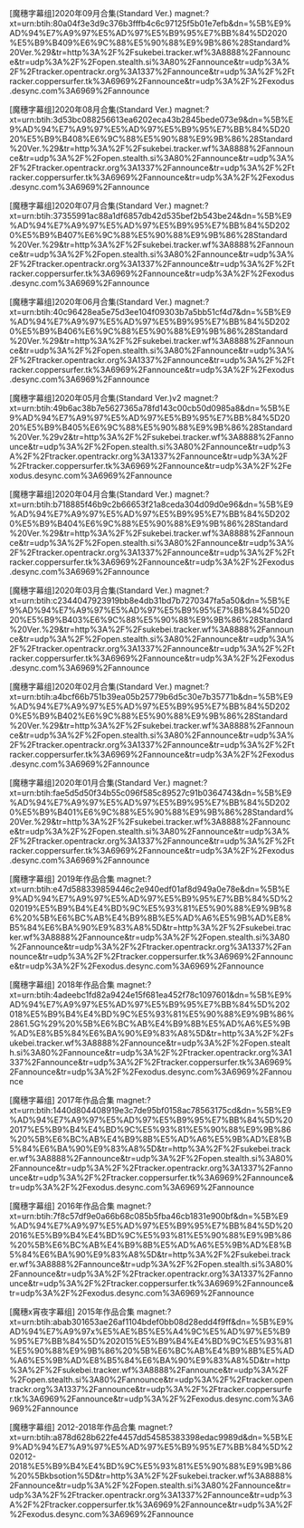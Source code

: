 [魔穗字幕组]2020年09月合集(Standard Ver.)
magnet:?xt=urn:btih:80a04f3e3d9c376b3fffb4c6c97125f5b01e7efb&dn=%5B%E9%AD%94%E7%A9%97%E5%AD%97%E5%B9%95%E7%BB%84%5D2020%E5%B9%B409%E6%9C%88%E5%90%88%E9%9B%86%28Standard%20Ver.%29&tr=http%3A%2F%2Fsukebei.tracker.wf%3A8888%2Fannounce&tr=udp%3A%2F%2Fopen.stealth.si%3A80%2Fannounce&tr=udp%3A%2F%2Ftracker.opentrackr.org%3A1337%2Fannounce&tr=udp%3A%2F%2Ftracker.coppersurfer.tk%3A6969%2Fannounce&tr=udp%3A%2F%2Fexodus.desync.com%3A6969%2Fannounce

[魔穗字幕组]2020年08月合集(Standard Ver.)
magnet:?xt=urn:btih:3d53bc088256613ea6202eca43b2845bede073e9&dn=%5B%E9%AD%94%E7%A9%97%E5%AD%97%E5%B9%95%E7%BB%84%5D2020%E5%B9%B408%E6%9C%88%E5%90%88%E9%9B%86%28Standard%20Ver.%29&tr=http%3A%2F%2Fsukebei.tracker.wf%3A8888%2Fannounce&tr=udp%3A%2F%2Fopen.stealth.si%3A80%2Fannounce&tr=udp%3A%2F%2Ftracker.opentrackr.org%3A1337%2Fannounce&tr=udp%3A%2F%2Ftracker.coppersurfer.tk%3A6969%2Fannounce&tr=udp%3A%2F%2Fexodus.desync.com%3A6969%2Fannounce

[魔穗字幕组]2020年07月合集(Standard Ver.)
magnet:?xt=urn:btih:37355991ac88a1df6857db42d535bef2b543be24&dn=%5B%E9%AD%94%E7%A9%97%E5%AD%97%E5%B9%95%E7%BB%84%5D2020%E5%B9%B407%E6%9C%88%E5%90%88%E9%9B%86%28Standard%20Ver.%29&tr=http%3A%2F%2Fsukebei.tracker.wf%3A8888%2Fannounce&tr=udp%3A%2F%2Fopen.stealth.si%3A80%2Fannounce&tr=udp%3A%2F%2Ftracker.opentrackr.org%3A1337%2Fannounce&tr=udp%3A%2F%2Ftracker.coppersurfer.tk%3A6969%2Fannounce&tr=udp%3A%2F%2Fexodus.desync.com%3A6969%2Fannounce

[魔穗字幕组]2020年06月合集(Standard Ver.)
magnet:?xt=urn:btih:40c96428ea5e75d3ee104f09303b7a5bb51cf4d7&dn=%5B%E9%AD%94%E7%A9%97%E5%AD%97%E5%B9%95%E7%BB%84%5D2020%E5%B9%B406%E6%9C%88%E5%90%88%E9%9B%86%28Standard%20Ver.%29&tr=http%3A%2F%2Fsukebei.tracker.wf%3A8888%2Fannounce&tr=udp%3A%2F%2Fopen.stealth.si%3A80%2Fannounce&tr=udp%3A%2F%2Ftracker.opentrackr.org%3A1337%2Fannounce&tr=udp%3A%2F%2Ftracker.coppersurfer.tk%3A6969%2Fannounce&tr=udp%3A%2F%2Fexodus.desync.com%3A6969%2Fannounce

[魔穗字幕组]2020年05月合集(Standard Ver.)v2
magnet:?xt=urn:btih:49b6ac38b7e5627365a78fd143c00cb50d0985a8&dn=%5B%E9%AD%94%E7%A9%97%E5%AD%97%E5%B9%95%E7%BB%84%5D2020%E5%B9%B405%E6%9C%88%E5%90%88%E9%9B%86%28Standard%20Ver.%29v2&tr=http%3A%2F%2Fsukebei.tracker.wf%3A8888%2Fannounce&tr=udp%3A%2F%2Fopen.stealth.si%3A80%2Fannounce&tr=udp%3A%2F%2Ftracker.opentrackr.org%3A1337%2Fannounce&tr=udp%3A%2F%2Ftracker.coppersurfer.tk%3A6969%2Fannounce&tr=udp%3A%2F%2Fexodus.desync.com%3A6969%2Fannounce

[魔穗字幕组]2020年04月合集(Standard Ver.)
magnet:?xt=urn:btih:b718885f46b9c2b66653f21a8ceda304d09d0e96&dn=%5B%E9%AD%94%E7%A9%97%E5%AD%97%E5%B9%95%E7%BB%84%5D2020%E5%B9%B404%E6%9C%88%E5%90%88%E9%9B%86%28Standard%20Ver.%29&tr=http%3A%2F%2Fsukebei.tracker.wf%3A8888%2Fannounce&tr=udp%3A%2F%2Fopen.stealth.si%3A80%2Fannounce&tr=udp%3A%2F%2Ftracker.opentrackr.org%3A1337%2Fannounce&tr=udp%3A%2F%2Ftracker.coppersurfer.tk%3A6969%2Fannounce&tr=udp%3A%2F%2Fexodus.desync.com%3A6969%2Fannounce

[魔穗字幕组]2020年03月合集(Standard Ver.)
magnet:?xt=urn:btih:c2344047923919bb8e4db31bd7b7270347fa5a50&dn=%5B%E9%AD%94%E7%A9%97%E5%AD%97%E5%B9%95%E7%BB%84%5D2020%E5%B9%B403%E6%9C%88%E5%90%88%E9%9B%86%28Standard%20Ver.%29&tr=http%3A%2F%2Fsukebei.tracker.wf%3A8888%2Fannounce&tr=udp%3A%2F%2Fopen.stealth.si%3A80%2Fannounce&tr=udp%3A%2F%2Ftracker.opentrackr.org%3A1337%2Fannounce&tr=udp%3A%2F%2Ftracker.coppersurfer.tk%3A6969%2Fannounce&tr=udp%3A%2F%2Fexodus.desync.com%3A6969%2Fannounce

[魔穗字幕组]2020年02月合集(Standard Ver.)
magnet:?xt=urn:btih:a4bcf66b751b39ea05b25779b6d5c30e7b35771b&dn=%5B%E9%AD%94%E7%A9%97%E5%AD%97%E5%B9%95%E7%BB%84%5D2020%E5%B9%B402%E6%9C%88%E5%90%88%E9%9B%86%28Standard%20Ver.%29&tr=http%3A%2F%2Fsukebei.tracker.wf%3A8888%2Fannounce&tr=udp%3A%2F%2Fopen.stealth.si%3A80%2Fannounce&tr=udp%3A%2F%2Ftracker.opentrackr.org%3A1337%2Fannounce&tr=udp%3A%2F%2Ftracker.coppersurfer.tk%3A6969%2Fannounce&tr=udp%3A%2F%2Fexodus.desync.com%3A6969%2Fannounce

[魔穗字幕组]2020年01月合集(Standard Ver.)
magnet:?xt=urn:btih:fae5d5d50f34b55c096f585c89527c91b0364743&dn=%5B%E9%AD%94%E7%A9%97%E5%AD%97%E5%B9%95%E7%BB%84%5D2020%E5%B9%B401%E6%9C%88%E5%90%88%E9%9B%86%28Standard%20Ver.%29&tr=http%3A%2F%2Fsukebei.tracker.wf%3A8888%2Fannounce&tr=udp%3A%2F%2Fopen.stealth.si%3A80%2Fannounce&tr=udp%3A%2F%2Ftracker.opentrackr.org%3A1337%2Fannounce&tr=udp%3A%2F%2Ftracker.coppersurfer.tk%3A6969%2Fannounce&tr=udp%3A%2F%2Fexodus.desync.com%3A6969%2Fannounce

[魔穗字幕组] 2019年作品合集
magnet:?xt=urn:btih:e47d588339859446c2e940edf01af8d949a0e78e&dn=%5B%E9%AD%94%E7%A9%97%E5%AD%97%E5%B9%95%E7%BB%84%5D%202019%E5%B9%B4%E4%BD%9C%E5%93%81%E5%90%88%E9%9B%86%20%5B%E6%BC%AB%E4%B9%8B%E5%AD%A6%E5%9B%AD%E8%B5%84%E6%BA%90%E9%83%A8%5D&tr=http%3A%2F%2Fsukebei.tracker.wf%3A8888%2Fannounce&tr=udp%3A%2F%2Fopen.stealth.si%3A80%2Fannounce&tr=udp%3A%2F%2Ftracker.opentrackr.org%3A1337%2Fannounce&tr=udp%3A%2F%2Ftracker.coppersurfer.tk%3A6969%2Fannounce&tr=udp%3A%2F%2Fexodus.desync.com%3A6969%2Fannounce

[魔穗字幕组] 2018年作品合集
magnet:?xt=urn:btih:4adeebc1fd82a9424e15f681ea452f78c1097601&dn=%5B%E9%AD%94%E7%A9%97%E5%AD%97%E5%B9%95%E7%BB%84%5D%202018%E5%B9%B4%E4%BD%9C%E5%93%81%E5%90%88%E9%9B%86%2861.5G%29%20%5B%E6%BC%AB%E4%B9%8B%E5%AD%A6%E5%9B%AD%E8%B5%84%E6%BA%90%E9%83%A8%5D&tr=http%3A%2F%2Fsukebei.tracker.wf%3A8888%2Fannounce&tr=udp%3A%2F%2Fopen.stealth.si%3A80%2Fannounce&tr=udp%3A%2F%2Ftracker.opentrackr.org%3A1337%2Fannounce&tr=udp%3A%2F%2Ftracker.coppersurfer.tk%3A6969%2Fannounce&tr=udp%3A%2F%2Fexodus.desync.com%3A6969%2Fannounce

[魔穗字幕组] 2017年作品合集
magnet:?xt=urn:btih:1440d804408919e3c7de95bf0158ac78563175cd&dn=%5B%E9%AD%94%E7%A9%97%E5%AD%97%E5%B9%95%E7%BB%84%5D%202017%E5%B9%B4%E4%BD%9C%E5%93%81%E5%90%88%E9%9B%86%20%5B%E6%BC%AB%E4%B9%8B%E5%AD%A6%E5%9B%AD%E8%B5%84%E6%BA%90%E9%83%A8%5D&tr=http%3A%2F%2Fsukebei.tracker.wf%3A8888%2Fannounce&tr=udp%3A%2F%2Fopen.stealth.si%3A80%2Fannounce&tr=udp%3A%2F%2Ftracker.opentrackr.org%3A1337%2Fannounce&tr=udp%3A%2F%2Ftracker.coppersurfer.tk%3A6969%2Fannounce&tr=udp%3A%2F%2Fexodus.desync.com%3A6969%2Fannounce

[魔穗字幕组] 2016年作品合集
magnet:?xt=urn:btih:7f8c57df9e0a66b68c085b5fba46cb1831e900bf&dn=%5B%E9%AD%94%E7%A9%97%E5%AD%97%E5%B9%95%E7%BB%84%5D%202016%E5%B9%B4%E4%BD%9C%E5%93%81%E5%90%88%E9%9B%86%20%5B%E6%BC%AB%E4%B9%8B%E5%AD%A6%E5%9B%AD%E8%B5%84%E6%BA%90%E9%83%A8%5D&tr=http%3A%2F%2Fsukebei.tracker.wf%3A8888%2Fannounce&tr=udp%3A%2F%2Fopen.stealth.si%3A80%2Fannounce&tr=udp%3A%2F%2Ftracker.opentrackr.org%3A1337%2Fannounce&tr=udp%3A%2F%2Ftracker.coppersurfer.tk%3A6969%2Fannounce&tr=udp%3A%2F%2Fexodus.desync.com%3A6969%2Fannounce

[魔穗x宵夜字幕组] 2015年作品合集
magnet:?xt=urn:btih:abab301653ae26af1104bdef0bb08d28edd4f9ff&dn=%5B%E9%AD%94%E7%A9%97x%E5%AE%B5%E5%A4%9C%E5%AD%97%E5%B9%95%E7%BB%84%5D%202015%E5%B9%B4%E4%BD%9C%E5%93%81%E5%90%88%E9%9B%86%20%5B%E6%BC%AB%E4%B9%8B%E5%AD%A6%E5%9B%AD%E8%B5%84%E6%BA%90%E9%83%A8%5D&tr=http%3A%2F%2Fsukebei.tracker.wf%3A8888%2Fannounce&tr=udp%3A%2F%2Fopen.stealth.si%3A80%2Fannounce&tr=udp%3A%2F%2Ftracker.opentrackr.org%3A1337%2Fannounce&tr=udp%3A%2F%2Ftracker.coppersurfer.tk%3A6969%2Fannounce&tr=udp%3A%2F%2Fexodus.desync.com%3A6969%2Fannounce

[魔穗字幕组] 2012-2018年作品合集
magnet:?xt=urn:btih:a878d628b622fe4457dd54585383398edac9989d&dn=%5B%E9%AD%94%E7%A9%97%E5%AD%97%E5%B9%95%E7%BB%84%5D%202012-2018%E5%B9%B4%E4%BD%9C%E5%93%81%E5%90%88%E9%9B%86%20%5Bkbsotion%5D&tr=http%3A%2F%2Fsukebei.tracker.wf%3A8888%2Fannounce&tr=udp%3A%2F%2Fopen.stealth.si%3A80%2Fannounce&tr=udp%3A%2F%2Ftracker.opentrackr.org%3A1337%2Fannounce&tr=udp%3A%2F%2Ftracker.coppersurfer.tk%3A6969%2Fannounce&tr=udp%3A%2F%2Fexodus.desync.com%3A6969%2Fannounce

